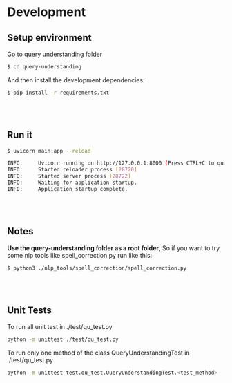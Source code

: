 # Development


## Setup environment
Go to  query understanding folder
```bash
$ cd query-understanding
```

And then install the development dependencies:
```bash
$ pip install -r requirements.txt
```
<br></br>
## Run it
```bash
$ uvicorn main:app --reload

INFO:     Uvicorn running on http://127.0.0.1:8000 (Press CTRL+C to quit)
INFO:     Started reloader process [28720]
INFO:     Started server process [28722]
INFO:     Waiting for application startup.
INFO:     Application startup complete.

```
<br></br>
## Notes

**Use the query-understanding folder as a root folder**, 
So if you want to try some nlp tools like spell_correction.py 
run like this:
```bash
$ python3 ./nlp_tools/spell_correction/spell_correction.py
```
<br></br>
## Unit Tests

To run all unit test in ./test/qu_test.py
```bash
python -m unittest ./test/qu_test.py
```

To run only one method of the class QueryUnderstandingTest in ./test/qu_test.py
```bash
python -m unittest test.qu_test.QueryUnderstandingTest.<test_method>
```

